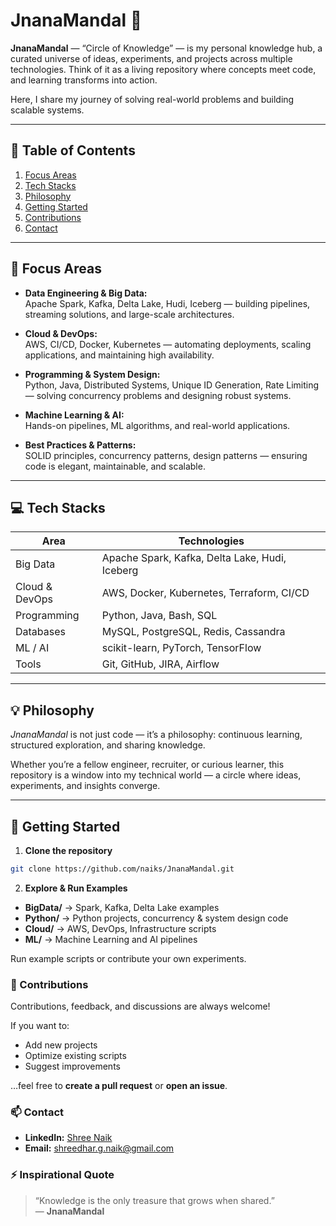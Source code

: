 # JnanaMandal 🔶

**JnanaMandal** — “Circle of Knowledge” — is my personal knowledge hub, a curated universe of ideas, experiments, and projects across multiple technologies. Think of it as a living repository where concepts meet code, and learning transforms into action.  

Here, I share my journey of solving real-world problems and building scalable systems.

---

## 📌 Table of Contents
1. [Focus Areas](#-focus-areas)
2. [Tech Stacks](#-tech-stacks)
3. [Philosophy](#-philosophy)
4. [Getting Started](#getting-started)
5. [Contributions](#-contributions)
6. [Contact](#-contact)

---

## 🌟 Focus Areas

- **Data Engineering & Big Data:**  
  Apache Spark, Kafka, Delta Lake, Hudi, Iceberg — building pipelines, streaming solutions, and large-scale architectures.

- **Cloud & DevOps:**  
  AWS, CI/CD, Docker, Kubernetes — automating deployments, scaling applications, and maintaining high availability.

- **Programming & System Design:**  
  Python, Java, Distributed Systems, Unique ID Generation, Rate Limiting — solving concurrency problems and designing robust systems.

- **Machine Learning & AI:**  
  Hands-on pipelines, ML algorithms, and real-world applications.

- **Best Practices & Patterns:**  
  SOLID principles, concurrency patterns, design patterns — ensuring code is elegant, maintainable, and scalable.

---

## 💻 Tech Stacks

| Area | Technologies |
|------|--------------|
| Big Data | Apache Spark, Kafka, Delta Lake, Hudi, Iceberg |
| Cloud & DevOps | AWS, Docker, Kubernetes, Terraform, CI/CD |
| Programming | Python, Java, Bash, SQL |
| Databases | MySQL, PostgreSQL, Redis, Cassandra |
| ML / AI | scikit-learn, PyTorch, TensorFlow |
| Tools | Git, GitHub, JIRA, Airflow |

---

## 💡 Philosophy

*JnanaMandal* is not just code — it’s a philosophy: continuous learning, structured exploration, and sharing knowledge.  

Whether you’re a fellow engineer, recruiter, or curious learner, this repository is a window into my technical world — a circle where ideas, experiments, and insights converge.

---

## 🚀 Getting Started

1. **Clone the repository**
```bash
git clone https://github.com/naiks/JnanaMandal.git
```
2. **Explore & Run Examples**

- **BigData/** → Spark, Kafka, Delta Lake examples  
- **Python/** → Python projects, concurrency & system design code  
- **Cloud/** → AWS, DevOps, Infrastructure scripts  
- **ML/** → Machine Learning and AI pipelines  

Run example scripts or contribute your own experiments.  

### 🤝 Contributions

Contributions, feedback, and discussions are always welcome!  

If you want to:  
- Add new projects  
- Optimize existing scripts  
- Suggest improvements  

…feel free to **create a pull request** or **open an issue**.  

### 📫 Contact

- **LinkedIn:** [Shree Naik](https://www.linkedin.com/in/shree-naik/)
- **Email:** shreedhar.g.naik@gmail.com

### ⚡ Inspirational Quote

> “Knowledge is the only treasure that grows when shared.”  
> — **JnanaMandal**
